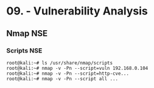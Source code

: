 # 09. - Vulnerability Analysis

## Nmap NSE

### Scripts NSE


```
root@kali:~# ls /usr/share/nmap/scripts
root@kali:~# nmap -v -Pn --script=vuln 192.168.0.104
root@kali:~# nmap -v -Pn --script=http-cve...
root@kali:~# nmap -v -Pn --script all ...
```